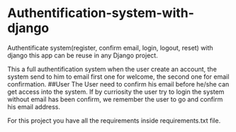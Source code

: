 # Authentification-system-with-django
Authentificate system(register, confirm email, login, logout, reset) with django this app can be reuse in any Django project.

This a full authentification system when the user create an account, the system send to him to email first one for welcome, the second one for email confirmation.
##User
The User need to confirm his email before he/she can get access into the system. If by curriosity the user try to login the system without email has been confirm,
we remember the user to go and confirm his email address.

For this project you have all the requirements inside requirements.txt file.

